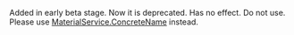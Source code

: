 Added in early beta stage. Now it is deprecated. Has no effect. Do not
use. Please use [MaterialService.ConcreteName](https://create.roblox.com/docs/reference/engine/classes/MaterialService#ConcreteName) instead.